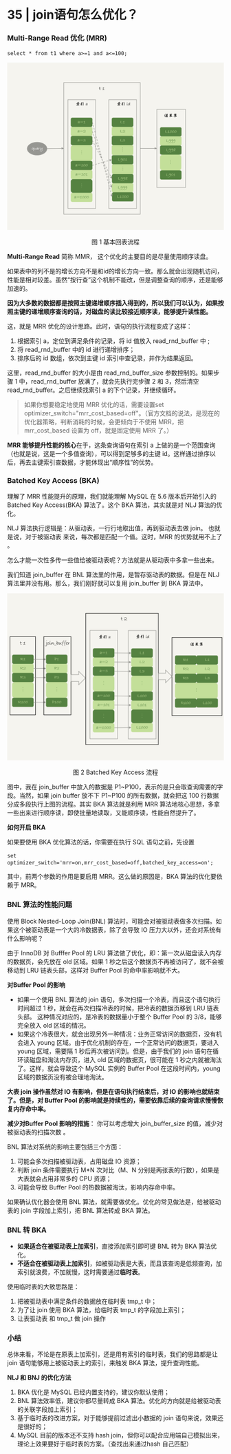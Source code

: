 # 35 | join语句怎么优化？

###  Multi-Range Read 优化  (MRR)

```mysql
select * from t1 where a>=1 and a<=100;
```

![](../images/mysql45/picture/mysql45-35-01.png)

<center>图 1 基本回表流程</center>

**Multi-Range Read** 简称 MMR， 这个优化的主要目的是尽量使用顺序读盘。 

如果表中的列不是的增长方向不是和id的增长方向一致。那么就会出现随机访问，性能是相对较差。虽然“按行查”这个机制不能改，但是调整查询的顺序，还是能够加速的。

**因为大多数的数据都是按照主键递增顺序插入得到的，所以我们可以认为，如果按照主键的递增顺序查询的话，对磁盘的读比较接近顺序读，能够提升读性能。**

 这，就是 MRR 优化的设计思路。此时，语句的执行流程变成了这样： 

1.  根据索引 a，定位到满足条件的记录，将 id 值放入 read_rnd_buffer 中 ; 
2.  将 read_rnd_buffer 中的 id 进行递增排序； 
3.  排序后的 id 数组，依次到主键 id 索引中查记录，并作为结果返回。 

这里，read_rnd_buffer 的大小是由 read_rnd_buffer_size 参数控制的。如果步骤 1 中，read_rnd_buffer 放满了，就会先执行完步骤 2 和 3，然后清空 read_rnd_buffer。之后继续找索引 a 的下个记录，并继续循环。

> 如果你想要稳定地使用 MRR 优化的话，需要设置set optimizer_switch="mrr_cost_based=off"。（官方文档的说法，是现在的优化器策略，判断消耗的时候，会更倾向于不使用 MRR，把 mrr_cost_based 设置为 off，就是固定使用 MRR 了。）

**MRR 能够提升性能的核心**在于，这条查询语句在索引 a 上做的是一个范围查询（也就是说，这是一个多值查询），可以得到足够多的主键 id。这样通过排序以后，再去主键索引查数据，才能体现出“顺序性”的优势。 

###  Batched Key Access  (BKA)

理解了 MRR 性能提升的原理，我们就能理解 MySQL 在 5.6 版本后开始引入的 Batched Key Access(BKA) 算法了。这个 BKA 算法，其实就是对 NLJ 算法的优化。

NLJ 算法执行逻辑是：从驱动表，一行行地取出值，再到驱动表去做 join。 也就是说，对于被驱动表 来说，每次都是匹配一个值。这时，MRR 的优势就用不上了 。

怎么才能一次性多传一些值给被驱动表呢？方法就是从驱动表中多拿一些出来。

我们知道 join_buffer 在 BNL 算法里的作用，是暂存驱动表的数据。但是在 NLJ 算法里并没有用。那么，我们刚好就可以复用 join_buffer 到 BKA 算法中。

![](../images/mysql45/picture/mysql45-35-02.png)

<center>图 2 Batched Key Access 流程</center>

图中，我在 join_buffer 中放入的数据是 P1~P100，表示的是只会取查询需要的字段。当然，如果 join buffer 放不下 P1~P100 的所有数据，就会把这 100 行数据分成多段执行上图的流程。其实 BKA 算法就是利用 MRR 算法地核心思想，多拿一些出来进行顺序读，即使批量地读取，又能顺序读，性能自然提升了。

**如何开启 BKA**

如果要使用 BKA 优化算法的话，你需要在执行 SQL 语句之前，先设置 

```mysql
set optimizer_switch='mrr=on,mrr_cost_based=off,batched_key_access=on';
```

其中，前两个参数的作用是要启用 MRR。这么做的原因是，BKA 算法的优化要依赖于 MRR。

### BNL 算法的性能问题

使用 Block Nested-Loop Join(BNL) 算法时，可能会对被驱动表做多次扫描。如果这个被驱动表是一个大的冷数据表，除了会导致 IO 压力大以外，还会对系统有什么影响呢？

由于 InnoDB 对 Bufffer Pool 的 LRU 算法做了优化，即：第一次从磁盘读入内存的数据页，会先放在 old 区域。如果 1 秒之后这个数据页不再被访问了，就不会被移动到 LRU 链表头部，这样对 Buffer Pool 的命中率影响就不大。

**对Buffer Pool 的影响**

- 如果一个使用 BNL 算法的 join 语句，多次扫描一个冷表，而且这个语句执行时间超过 1 秒，就会在再次扫描冷表的时候，把冷表的数据页移到 LRU 链表头部。 这种情况对应的，是冷表的数据量小于整个 Buffer Pool 的 3/8，能够完全放入 old 区域的情况。
- 如果这个冷表很大，就会出现另外一种情况：业务正常访问的数据页，没有机会进入 young 区域。由于优化机制的存在，一个正常访问的数据页，要进入 young 区域，需要隔 1 秒后再次被访问到。但是，由于我们的 join 语句在循环读磁盘和淘汰内存页，进入 old 区域的数据页，很可能在 1 秒之内就被淘汰了。这样，就会导致这个 MySQL 实例的 Buffer Pool 在这段时间内，young 区域的数据页没有被合理地淘汰。

**大表 join 操作虽然对 IO 有影响，但是在语句执行结束后，对 IO 的影响也就结束了。但是，对 Buffer Pool 的影响就是持续性的，需要依靠后续的查询请求慢慢恢复内存命中率。**

**减少对Buffer Pool 影响的措施**： 你可以考虑增大 join_buffer_size 的值，减少对被驱动表的扫描次数 。

 BNL 算法对系统的影响主要包括三个方面： 

1.  可能会多次扫描被驱动表，占用磁盘 IO 资源； 
2.  判断 join 条件需要执行 M*N 次对比（M、N 分别是两张表的行数），如果是大表就会占用非常多的 CPU 资源； 
3. 可能会导致 Buffer Pool 的热数据被淘汰，影响内存命中率。

如果确认优化器会使用 BNL 算法，就需要做优化。优化的常见做法是，给被驱动表的 join 字段加上索引，把 BNL 算法转成 BKA 算法。

### BNL 转 BKA

- **如果适合在被驱动表上加索引**，直接添加索引即可键 BNL 转为 BKA 算法优化。
- **不适合在被驱动表上加索引**，如被驱动表是大表，而且该查询是低频查询，加索引就浪费，不加就慢，这时需要通过**临时表**。

 使用临时表的大致思路是： 

1.  把被驱动表中满足条件的数据放在临时表 tmp_t 中；
2.  为了让 join 使用 BKA 算法，给临时表 tmp_t 的字段加上索引；
3.  让表驱动表 和 tmp_t 做 join 操作  

### 小结

总体来看，不论是在原表上加索引，还是用有索引的临时表，我们的思路都是让 join 语句能够用上被驱动表上的索引，来触发 BKA 算法，提升查询性能。

**NLJ 和 BNJ 的优化方法**

1. BKA 优化是 MySQL 已经内置支持的，建议你默认使用； 
2. BNL 算法效率低，建议你都尽量转成 BKA 算法。优化的方向就是给被驱动表的关联字段加上索引；
3. 基于临时表的改进方案，对于能够提前过滤出小数据的 join 语句来说，效果还是很好的；
4. MySQL 目前的版本还不支持 hash join，但你可以配合应用端自己模拟出来，理论上效果要好于临时表的方案。（查找出来通过hash 自己匹配）


